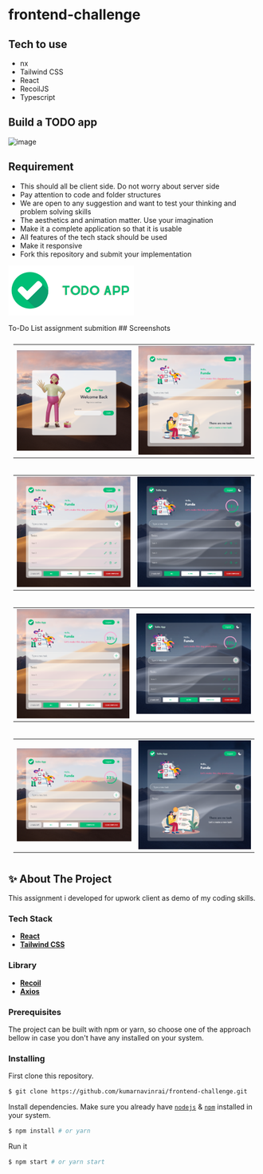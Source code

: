# frontend-challenge

## Tech to use
- nx
- Tailwind CSS
- React
- RecoilJS
- Typescript

## Build a TODO app
![image](https://github.com/user-attachments/assets/120c1421-2cc9-41db-8a8b-908603835a8e)

## Requirement
- This should all be client side. Do not worry about server side
- Pay attention to code and folder structures
- We are open to any suggestion and want to test your thinking and problem solving skills
- The aesthetics and animation matter. Use your imagination
- Make it a complete application so that it is usable
- All features of the tech stack should be used
- Make it responsive
- Fork this repository and submit your implementation


<img src="./public/images/logo.png" width = 50% >

To-Do List assignment submition ## Screenshots
<table style="padding:10px">
  <tr> 
    <td><img src="./public/images/loginpage.png" width = 100%></td>
    <td><img src="./public/images/noTask.png" width = 100%></td>
  </tr>
</table>
<table style="padding:10px">
  <tr> 
    <td><img src="./public/images/tasklistLight.png" width = 100%></td>
    <td><img src="./public/images/tasklistDark.png" width = 100%></td>
  </tr>
</table>
<table style="padding:10px">
  <tr> 
    <td><img src="./public/images/edit.png" width = 100%></td>
    <td><img src="./public/images/active.png" width = 100%></td>
  </tr>
</table>
<table style="padding:10px">
  <tr> 
    <td><img src="./public/images/completed.png" width = 100%></td>
    <td><img src="./public/images/noCompleted.png" width = 100%></td>
  </tr>
</table>

## ✨ About The Project

This assignment i developed for upwork client as demo of my coding skills.

### Tech Stack

- [**React**](https://reactjs.org/)
- [**Tailwind CSS**](https://tailwindcss.com/)

### Library

- [**Recoil**](https://recoiljs.org/)
- [**Axios**](https://axios-http.com/)


### Prerequisites

The project can be built with npm or yarn, so choose one of the approach bellow in case you don't have any installed on your system.

### Installing

First clone this repository.
```bash
$ git clone https://github.com/kumarnavinrai/frontend-challenge.git
```

Install dependencies. Make sure you already have [`nodejs`](https://nodejs.org/en/) & [`npm`](https://www.npmjs.com/) installed in your system.
```bash
$ npm install # or yarn
```

Run it
```bash
$ npm start # or yarn start
```
